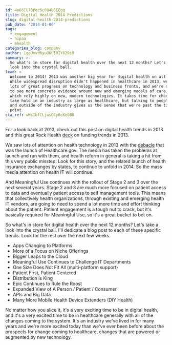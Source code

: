 ```yaml
---
id: 4e66IU73PqcSc0Q4U6EEgg
title: Digital Health 2014 Predictions
slug: digital-health-2014-predictions
pub_date: '2014-01-06'
tags:
  - engagement
  - hipaa
  - mhealth
categories_blog: company
author: 1gpUmvd6yuOKUIUIY620i0
summary: >-
  So what's in store for digital health over the next 12 months? Let's take a
  look into the crystal ball.
lead: >
  Welcome to 2014! 2013 was another big year for digital health on all fronts.
  While widespread disruption didn't happened in healthcare in 2013, we did see
  lots of great progress on technology and business fronts, and we're starting
  to see more concrete evidence around new and emerging models of care, many of
  which rely highly on new, modern technologies. It takes time for change to
  take hold in an industry as large as healthcare, but talking to people inside
  and outside of the industry gives us the sense that we're past the tipping
  point.
cta_ref: wWsIbfCLjasGCy6cKeO86
---
```

For a look back at 2013, check out this post on digital health trends in 2013 and this great Rock Health [deck](http://www.slideshare.net/RockHealth/digital-health-funding-2013-year-in-review-by-rockhealth) on funding trends in 2013.

We saw lots of attention on health technology in 2013 with the [debacle](http://histalkmobile.com/the-train-wreck-known-as-healthcare-gov/) that was the launch of Healthcare.gov. The media has taken the problems at launch and run with them, and health reform in general is taking a hit from this very public misstep. Look for this story, and the related launch of health insurance exchanges by states, to continue to unfold in 2014. So the mass media attention on health IT will continue.

And Meaningful Use continues with the rollout of Stage 2 and 3 over the next several years. Stage 2 and 3 are much more focused on patient access to data and eventually patient access to self management tools. This means that collectively health organizations, through existing and emerging health IT vendors, are going to need to spend a lot more time and effort thinking about the patient. Patient engagement is a tough nut to crack, but it's basically required for Meaningful Use, so it's a great bucket to bet on.

So what's in store for digital health over the next 12 months? Let's take a look into the crystal ball. I'll dedicate a blog post to each of these specific trends. Look for the rest over the next few weeks.

- Apps Changing to Platforms
- More of a Focus on Niche Offerings
- Bigger Leaps to the Cloud
- Meaningful Use Continues to Challenge IT Departments
- One Size Does Not Fit All (multi-platform support)
- Patient First, Patient Centered
- Distribution is King
- Epic Continues to Rule the Roost
- Expanded View of A Person / Patient / Consumer
- APIs and Big Data
- Many More Mobile Health Device Extenders (DIY Health)

No matter how you slice it, it's a very exciting time to be in digital health, and it's a very excited time to be in healthcare generally with all of the changes coming to the system. It's an industry we've lived in for many years and we're more excited today than we've ever been before about the prospects for change coming to healthcare, changes that are powered or augmented by new technology.


  
